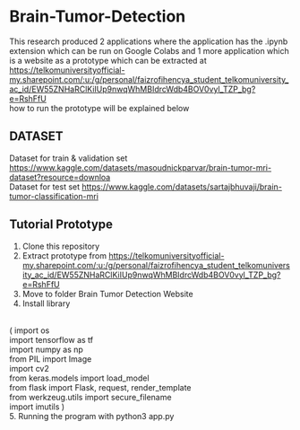 # Brain-Tumor-Detection
This research produced 2 applications where the application has the .ipynb extension which can be run on Google Colabs and 1 more application which is a website as a prototype which can be extracted at https://telkomuniversityofficial-my.sharepoint.com/:u:/g/personal/faizrofihencya_student_telkomuniversity_ac_id/EW55ZNHaRClKiIUp9nwqWhMBIdrcWdb4BOV0vyl_TZP_bg?e=RshFfU
<br/>
how to run the prototype will be explained below

## DATASET
Dataset for train & validation set https://www.kaggle.com/datasets/masoudnickparvar/brain-tumor-mri-dataset?resource=downloa 
<br/>
Dataset for test set https://www.kaggle.com/datasets/sartajbhuvaji/brain-tumor-classification-mri

## Tutorial Prototype
1. Clone this repository
2. Extract prototype from https://telkomuniversityofficial-my.sharepoint.com/:u:/g/personal/faizrofihencya_student_telkomuniversity_ac_id/EW55ZNHaRClKiIUp9nwqWhMBIdrcWdb4BOV0vyl_TZP_bg?e=RshFfU
3. Move to folder Brain Tumor Detection Website
4. Install library
<br/>
(
import os
<br/>
import tensorflow as tf
<br/>
import numpy as np
<br/>
from PIL import Image
<br/>
import cv2
<br/>
from keras.models import load_model
<br/>
from flask import Flask, request, render_template
<br/>
from werkzeug.utils import secure_filename
<br/>
import imutils
)
<br/>
5. Running the program with python3 app.py

